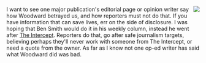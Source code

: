<img src="http://static.scripting.com/larryKing/images/2013/09/14/allyourbase.gif" border="0" align="right">I want to see one major publication's editorial page or opinion writer say how Woodward betrayed us, and how reporters must not do that. If you have information that can save lives, err on the side of disclosure. I was hoping that Ben Smith would do it in his weekly column, instead he went after <a href="https://www.nytimes.com/2020/09/13/business/media/the-intercept-source-reality-winner.html">The Intercept</a>. Reporters do that, go after safe journalism targets, believing perhaps they'll never work with someone from The Intercept, or need a quote from the owner. As far as I know not one op-ed writer has said what Woodward did was bad. 
